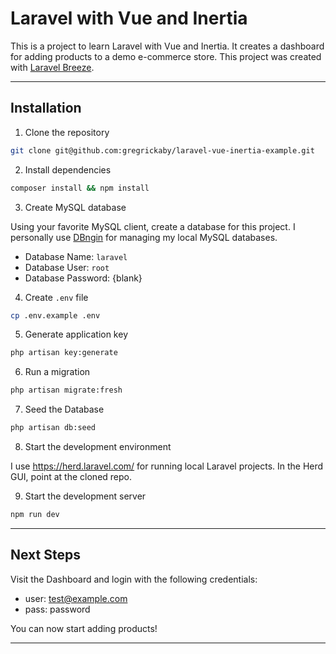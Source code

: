 # Laravel with Vue and Inertia

This is a project to learn Laravel with Vue and Inertia. It creates a dashboard for adding products to a demo e-commerce store. This project was created with [Laravel Breeze](https://laravel.com/docs/10.x/starter-kits#breeze-and-inertia).

---

## Installation

1. Clone the repository

```bash
git clone git@github.com:gregrickaby/laravel-vue-inertia-example.git
```

2. Install dependencies

```bash
composer install && npm install
```

3. Create MySQL database

Using your favorite MySQL client, create a database for this project. I personally use [DBngin](https://github.com/TablePlus/DBngin) for managing my local MySQL databases.

-   Database Name: `laravel`
-   Database User: `root`
-   Database Password: {blank}

4. Create `.env` file

```bash
cp .env.example .env
```

5. Generate application key

```bash
php artisan key:generate
```

6. Run a migration

```bash
php artisan migrate:fresh
```

7. Seed the Database

```bash
php artisan db:seed
```

8. Start the development environment

I use <https://herd.laravel.com/> for running local Laravel projects. In the Herd GUI, point at the cloned repo.

9. Start the development server

```bash
npm run dev
```

---

## Next Steps

Visit the Dashboard and login with the following credentials:

-   user: <test@example.com>
-   pass: password

You can now start adding products!

---
